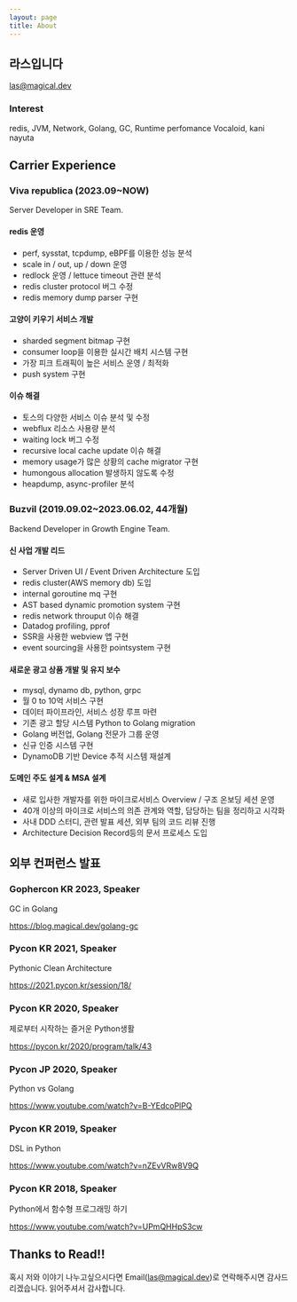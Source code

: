 ```yaml
---
layout: page
title: About
---
```


## 라스입니다

las@magical.dev

### Interest

redis, JVM, Network, Golang, GC, Runtime perfomance
Vocaloid, kani nayuta

## Carrier Experience

### Viva republica (2023.09~NOW)

Server Developer in SRE Team.

#### redis 운영
- perf, sysstat, tcpdump, eBPF를 이용한 성능 분석
- scale in / out, up / down 운영
- redlock 운영 / lettuce timeout 관련 분석
- redis cluster protocol 버그 수정
- redis memory dump parser 구현

#### 고양이 키우기 서비스 개발
- sharded segment bitmap 구현
- consumer loop을 이용한 실시간 배치 시스템 구현
- 가장 피크 트래픽이 높은 서비스 운영 / 최적화
- push system 구현

#### 이슈 해결
- 토스의 다양한 서비스 이슈 분석 및 수정
- webflux 리소스 사용량 분석
- waiting lock 버그 수정
- recursive local cache update 이슈 해결
- memory usage가 많은 상황의 cache migrator 구현
- humongous allocation 발생하지 않도록 수정
- heapdump, async-profiler 분석


### Buzvil (2019.09.02~2023.06.02, 44개월)

Backend Developer in Growth Engine Team.

#### 신 사업 개발 리드

- Server Driven UI / Event Driven Architecture 도입
- redis cluster(AWS memory db) 도입
- internal goroutine mq 구현
- AST based dynamic promotion system 구현
- redis network throuput 이슈 해결
- Datadog profiling, pprof
- SSR을 사용한 webview 앱 구현
- event sourcing을 사용한 pointsystem 구현

#### 새로운 광고 상품 개발 및 유지 보수

- mysql, dynamo db, python, grpc
- 월 0 to 10억 서비스 구현
- 데이터 파이프라인, 서비스 성장 루프 마련
- 기존 광고 할당 시스템 Python to Golang migration
- Golang 버전업, Golang 전문가 그룹 운영
- 신규 인증 시스템 구현
- DynamoDB 기반 Device 추적 시스템 재설계

#### 도메인 주도 설계 & MSA 설계

- 새로 입사한 개발자를 위한 마이크로서비스 Overview / 구조 온보딩 세션 운영
- 40개 이상의 마이크로 서비스의 의존 관계와 역할, 담당하는 팀을 정리하고 시각화
- 사내 DDD 스터디, 관련 발표 세션, 외부 팀의 코드 리뷰 진행
- Architecture Decision Record등의 문서 프로세스 도입

## 외부 컨퍼런스 발표

### Gophercon KR 2023, Speaker

GC in Golang

https://blog.magical.dev/golang-gc

### Pycon KR 2021, Speaker

Pythonic Clean Architecture

https://2021.pycon.kr/session/18/

### Pycon KR 2020, Speaker

제로부터 시작하는 즐거운 Python생활

https://pycon.kr/2020/program/talk/43

### Pycon JP 2020, Speaker

Python vs Golang

https://www.youtube.com/watch?v=B-YEdcoPlPQ

### Pycon KR 2019, Speaker

DSL in Python

https://www.youtube.com/watch?v=nZEvVRw8V9Q

### Pycon KR 2018, Speaker

Python에서 함수형 프로그래밍 하기

https://www.youtube.com/watch?v=UPmQHHpS3cw

## Thanks to Read!!

혹시 저와 이야기 나누고싶으시다면 Email(las@magical.dev)로 연락해주시면 감사드리겠습니다.
읽어주셔서 감사합니다.
